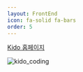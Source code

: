 ```yaml
---
layout: FrontEnd
icon: fa-solid fa-bars
order: 5
---
```


[Kido 홈페이지](https://github.com/syskido/kido-coding-web-page/tree/main)

![kido_coding](https://github.com/user-attachments/assets/a6db948a-cc2d-45e4-8aa9-7589211798a6)
